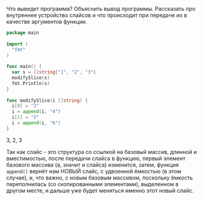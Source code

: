 Что выведет программа? Объяснить вывод программы. 
Рассказать про внутреннее устройство слайсов и что происходит при передаче их в качестве аргументов функции.

```go
package main
 
import (
  "fmt"
)
 
func main() {
  var s = []string{"1", "2", "3"}
  modifySlice(s)
  fmt.Println(s)
}
 
func modifySlice(i []string) {
  i[0] = "3"
  i = append(i, "4")
  i[1] = "5"
  i = append(i, "6")
}
```

3, 2, 3

Так как слайс - это структура со ссылкой на базовый массив, длинной и вместимостью, после
передачи слайса в функцию, первый элемент базового массива (а, значит и слайса) изменится, затем, функция ```append()```
вернёт нам НОВЫЙ слайс, с удвоенной ёмкостью (в этом случае), и, что важно, с новым базовым массивом,
поскольку ёмкость переполнилась (со скопированными элементами), 
выделенном в другом месте, и дальше уже будет меняться именно этот новый слайс.
